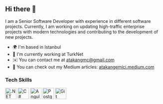 Hi there  👋
------------------------------


I am a Senior Software Developer with experience in different software projects. Currently, I am working on updating high-traffic enterprise projects with modern technologies and contributing to the development of new projects.

* 🌍 I'm based in Istanbul
* 🚀 I'm currently working at TurkNet
* ✉️ You can contact me at atakangmc@gmail.com
* 📝 You can check out my Medium articles: [atakangemici.medium.com](https://atakangemici.medium.com/)


### Tech Skills


<p align="left"> <a href="https://dotnet.microsoft.com/en-us/" target="_blank" rel="noreferrer">
<img src="https://raw.githubusercontent.com/danielcranney/readme-generator/main/public/icons/skills/dot-net-colored.svg" width="36" height="36" alt=".NET" /></a> 
<a href="https://docs.microsoft.com/en-us/dotnet/csharp/" target="_blank" rel="noreferrer">
<img src="https://raw.githubusercontent.com/danielcranney/readme-generator/main/public/icons/skills/csharp-colored.svg" width="36" height="36" alt="C#" /></a> 
<a href="https://angular.io/" target="_blank" rel="noreferrer">
<img src="https://raw.githubusercontent.com/danielcranney/readme-generator/main/public/icons/skills/angularjs-colored.svg" width="36" height="36" alt="Angular" /></a> 
<a href="https://www.postgresql.org/" target="_blank" rel="noreferrer">
<img src="https://raw.githubusercontent.com/danielcranney/readme-generator/main/public/icons/skills/postgresql-colored.svg" width="36" height="36" alt="PostgreSQL" /></a> 
<a href="https://git-scm.com/" target="_blank" rel="noreferrer">
<img src="https://raw.githubusercontent.com/danielcranney/readme-generator/main/public/icons/skills/git-colored.svg" width="36" height="36" alt="Git" /></a> 
</p>









